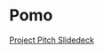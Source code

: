 # Pomo

[Project Pitch Slidedeck](https://docs.google.com/presentation/d/1NQCGvrGVqeObl3ZiJrulwMm4XHdR9-gMWOFTFyNgtZM/edit#slide=id.g27c1dc88024_0_22)
